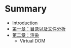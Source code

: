 # Summary

* [Introduction](README.md)
* [第一章：目录以及文件分析](di_yi_zhang_ff1a_mu_lu_yi_ji_wen_jian_fen_xi.md)
* [第二章：渲染](di_er_zhang_ff1a_xuan_ran.md)
   * Virtual DOM

